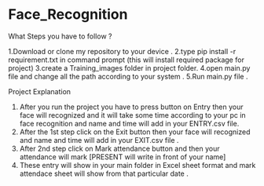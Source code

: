 # Face_Recognition

What Steps you have to follow ?
  
  1.Download or clone my repository to your device .
  2.type pip install -r requirement.txt in command prompt (this will install required package for project)
  3.create a Training_images folder in project folder.
  4.open main.py file and change all the path according to your system .
  5.Run main.py file .


Project Explanation
  
  1. After you run the project you have to press button on Entry then your face will recognized and it will take some time according to your pc in face recognition            and name and time will add in your ENTRY.csv file.
  2. After the 1st step click on the Exit button then your face will recognized and  name and time will add in your EXIT.csv file .
  3. After 2nd step click on Mark attendance button and then your attendance will mark [PRESENT will write in front of your name]
  4. These entry will show in your main folder in Excel sheet format and mark attendace sheet will show from that particular date .
       
